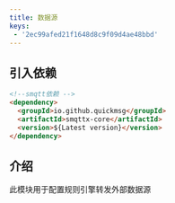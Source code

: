```yaml
---
title: 数据源
keys:
 - '2ec99afed21f1648d8c9f09d4ae48bbd'
---
```



## 引入依赖

```markdown
<!--smqtt依赖 -->
<dependency>
  <groupId>io.github.quickmsg</groupId>
  <artifactId>smqttx-core</artifactId>
  <version>${Latest version}</version>
</dependency>
```

##  介绍

此模块用于配置规则引擎转发外部数据源
